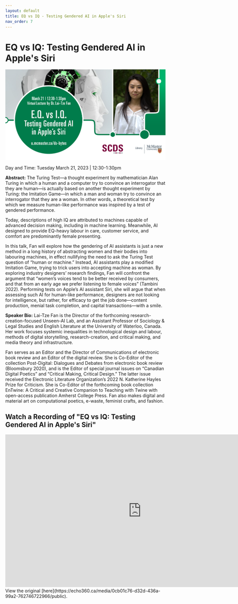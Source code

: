 ```yaml
---
layout: default
title: EQ vs IQ - Testing Gendered AI in Apple's Siri
nav_order: 7
---
```


# EQ vs IQ: Testing Gendered AI in Apple's Siri

<img src="assets/img/EQIQPoster.png" alt="Workshop Title Slide" width="720">

Day and Time: Tuesday March 21, 2023 | 12:30-1:30pm

**Abstract:** The Turing Test—a thought experiment by mathematician Alan Turing in which a human and a computer try to convince an interrogator that they are human—is actually based on another thought experiment by Turing: the Imitation Game—in which a man and woman try to convince an interrogator that they are a woman. In other words, a theoretical test by which we measure human-like performance was inspired by a test of gendered performance.

Today, descriptions of high IQ are attributed to machines capable of advanced decision making, including in machine learning. Meanwhile, AI designed to provide EQ-heavy labour in care, customer service, and comfort are predominantly female presenting.

In this talk, Fan will explore how the gendering of AI assistants is just a new method in a long history of abstracting women and their bodies into labouring machines, in effect nullifying the need to ask the Turing Test question of “human or machine.” Instead, AI assistants play a modified Imitation Game, trying to trick users into accepting machine as woman. By exploring industry designers’ research findings, Fan will confront the argument that “women’s voices tend to be better received by consumers, and that from an early age we prefer listening to female voices” (Tambini 2022). Performing tests on Apple’s AI assistant Siri, she will argue that when assessing such AI for human-like performance, designers are not looking for intelligence, but rather, for efficacy to get the job done—content production, menial task completion, and capital transactions—with a smile.

**Speaker Bio:** Lai-Tze Fan is the Director of the forthcoming research-creation-focused Unseen-AI Lab, and an Assistant Professor of Sociology & Legal Studies and English Literature at the University of Waterloo, Canada. Her work focuses systemic inequalities in technological design and labour, methods of digital storytelling, research-creation, and critical making, and media theory and infrastructure.

Fan serves as an Editor and the Director of Communications of electronic book review and an Editor of the digital review. She is Co-Editor of the collection Post-Digital: Dialogues and Debates from electronic book review (Bloomsbury 2020), and is the Editor of special journal issues on “Canadian Digital Poetics” and “Critical Making, Critical Design.” The latter issue received the Electronic Literature Organization’s 2022 N. Katherine Hayles Prize for Criticism. She is Co-Editor of the forthcoming book collection EnTwine: A Critical and Creative Companion to Teaching with Twine with open-access publication Amherst College Press. Fan also makes digital and material art on computational poetics, e-waste, feminist crafts, and fashion.

## Watch a Recording of "EQ vs IQ: Testing Gendered AI in Apple's Siri"

<iframe height="480" width="853" allowfullscreen frameborder=0 src="https://echo360.ca/media/0cb01c76-d32d-436a-99a2-762746722966/public"></iframe>
View the original [here](https://echo360.ca/media/0cb01c76-d32d-436a-99a2-762746722966/public).

